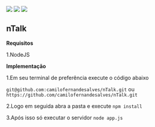 ![](https://img.shields.io/badge/NodeJS-6.9.1-green.svg) ![](https://img.shields.io/badge/Express-4.13.1-red.svg) ![](https://img.shields.io/badge/Status-Working-blue.svg)


## nTalk

**Requisitos**

1.NodeJS



**Implementação**

1.Em seu terminal de preferência execute o código abaixo

`git@github.com:camilofernandesalves/nTalk.git`
ou
`https://github.com/camilofernandesalves/nTalk.git`

2.Logo em seguida abra a pasta e execute
`npm install`

3.Após isso só executar o servidor
`node app.js`